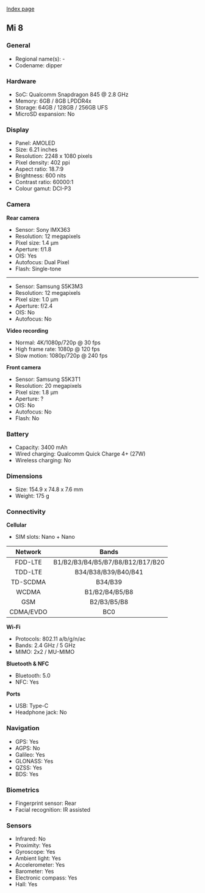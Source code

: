 [Index page](../../)

## Mi 8

### General

* Regional name(s): -
* Codename: dipper

### Hardware

* SoC: Qualcomm Snapdragon 845 @ 2.8 GHz
* Memory: 6GB / 8GB LPDDR4x
* Storage: 64GB / 128GB / 256GB UFS
* MicroSD expansion: No

### Display

* Panel: AMOLED
* Size: 6.21 inches
* Resolution: 2248 x 1080 pixels
* Pixel density: 402 ppi
* Aspect ratio: 18.7:9
* Brightness: 600 nits
* Contrast ratio: 60000:1
* Colour gamut: DCI-P3

### Camera

**Rear camera**

* Sensor: Sony IMX363
* Resolution: 12 megapixels
* Pixel size: 1.4 µm
* Aperture: f/1.8
* OIS: Yes
* Autofocus: Dual Pixel
* Flash: Single-tone

---

* Sensor: Samsung S5K3M3
* Resolution: 12 megapixels
* Pixel size: 1.0 µm
* Aperture: f/2.4
* OIS: No
* Autofocus: No

**Video recording**

* Normal: 4K/1080p/720p @ 30 fps
* High frame rate: 1080p @ 120 fps
* Slow motion: 1080p/720p @ 240 fps

**Front camera**

* Sensor: Samsung S5K3T1
* Resolution: 20 megapixels
* Pixel size: 1.8 µm
* Aperture: ?
* OIS: No
* Autofocus: No
* Flash: No

### Battery

* Capacity: 3400 mAh
* Wired charging: Qualcomm Quick Charge 4+ (27W)
* Wireless charging: No

### Dimensions

* Size: 154.9 x 74.8 x 7.6 mm
* Weight: 175 g

### Connectivity

**Cellular**

* SIM slots: Nano + Nano

| Network | Bands |
|:---------:|:--------------------------------:|
| FDD-LTE | B1/B2/B3/B4/B5/B7/B8/B12/B17/B20 |
| TDD-LTE | B34/B38/B39/B40/B41 |
| TD-SCDMA | B34/B39 |
| WCDMA | B1/B2/B4/B5/B8 |
| GSM | B2/B3/B5/B8 |
| CDMA/EVDO | BC0 |

**Wi-Fi**

* Protocols: 802.11 a/b/g/n/ac
* Bands: 2.4 GHz / 5 GHz
* MIMO: 2x2 / MU-MIMO

**Bluetooth & NFC**

* Bluetooth: 5.0
* NFC: Yes

**Ports**

* USB: Type-C
* Headphone jack: No

### Navigation

* GPS: Yes
* AGPS: No
* Galileo: Yes
* GLONASS: Yes
* QZSS: Yes
* BDS: Yes

### Biometrics

* Fingerprint sensor: Rear
* Facial recognition: IR assisted

### Sensors

* Infrared: No
* Proximity: Yes
* Gyroscope: Yes
* Ambient light: Yes
* Accelerometer: Yes
* Barometer: Yes
* Electronic compass: Yes
* Hall: Yes